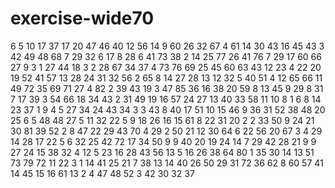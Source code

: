 # exercise-wide70
6
5
10
17
37
17
20
47
46
40
12
56
14
9
60
26
32
67
4
61
14
30
43
16
45
43
3
42
49
48
68
7
29
32
6
17
8
28
6
41
73
38
2
14
25
77
26
41
76
7
29
17
60
66
27
9
3
1
27
44
18
3
2
28
67
34
37
4
73
76
69
25
45
60
63
43
12
23
4
22
20
19
52
41
57
13
28
24
31
32
56
2
65
8
14
27
28
13
12
32
5
40
51
4
12
65
66
11
49
72
35
69
71
27
4
82
2
39
43
19
3
47
85
36
16
38
20
59
8
13
45
9
29
8
31
7
17
39
3
54
66
18
34
43
2
31
49
19
16
57
24
27
13
40
33
58
11
10
8
1
6
8
14
23
37
1
9
4
5
27
34
24
43
34
3
3
43
8
40
17
51
10
15
46
9
36
31
52
38
48
20
25
6
5
48
48
27
5
11
32
22
5
9
18
26
16
15
61
8
22
31
20
2
2
33
50
9
24
21
30
81
39
52
2
8
47
22
29
43
70
4
29
2
50
21
12
30
64
6
22
56
20
67
3
4
29
14
28
17
22
5
6
32
25
42
72
17
34
50
9
9
40
20
19
24
14
7
29
42
28
21
9
9
27
24
15
38
32
4
12
5
23
16
28
43
56
13
5
16
26
38
64
80
1
35
30
14
13
51
73
79
72
11
22
3
1
14
41
25
21
7
38
13
14
40
26
50
29
31
72
36
62
8
60
57
41
14
45
15
16
61
13
2
4
47
48
52
3
42
30
32
37
